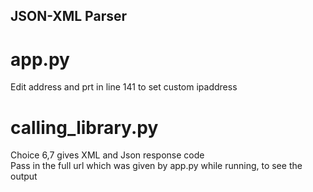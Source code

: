 ## JSON-XML Parser

# app.py  
Edit address and prt in line 141 to set custom ipaddress  
  
  
# calling_library.py  
Choice 6,7 gives XML and Json response code  
Pass in the full url which was given by app.py while running, to see the output  
